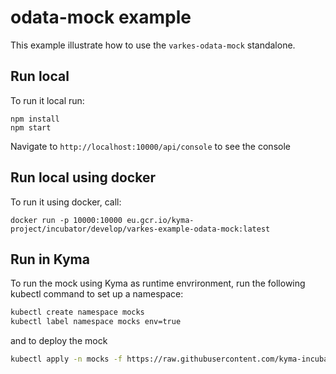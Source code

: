 # odata-mock example

This example illustrate how to use the `varkes-odata-mock` standalone.

## Run local

To run it local run:
```
npm install
npm start
```

Navigate to `http://localhost:10000/api/console` to see the console

## Run local using docker

To run it using docker, call:
```
docker run -p 10000:10000 eu.gcr.io/kyma-project/incubator/develop/varkes-example-odata-mock:latest
```

## Run in Kyma

To run the mock using Kyma as runtime envrironment, run the following kubectl command to set up a namespace:

```bash
kubectl create namespace mocks
kubectl label namespace mocks env=true
```

and to deploy the mock
```bash
kubectl apply -n mocks -f https://raw.githubusercontent.com/kyma-incubator/varkes/master/examples/odata-mock/deployment/deployment.yaml
```